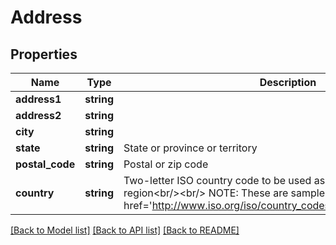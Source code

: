 # Address

## Properties
Name | Type | Description | Notes
------------ | ------------- | ------------- | -------------
**address1** | **string** |  | 
**address2** | **string** |  | [optional] 
**city** | **string** |  | 
**state** | **string** | State or province or territory | 
**postal_code** | **string** | Postal or zip code | 
**country** | **string** | Two-letter ISO country code to be used as a hint for target region&lt;br/&gt;&lt;br/&gt; NOTE: These are sample values, there are many &lt;a href&#x3D;&#39;http://www.iso.org/iso/country_codes.htm&#39;&gt;more&lt;/a&gt; | 

[[Back to Model list]](../../README.md#documentation-for-models) [[Back to API list]](../../README.md#documentation-for-api-endpoints) [[Back to README]](../../README.md)


